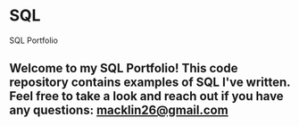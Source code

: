 # SQL
SQL Portfolio
## Welcome to my SQL Portfolio! This code repository contains examples of SQL I've written. Feel free to take a look and reach out if you have any questions: macklin26@gmail.com
